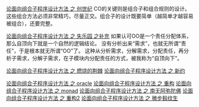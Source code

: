 



[](http://ajoo.iteye.com/blog/23305)
[论面向组合子程序设计方法 之 创世纪](http://ajoo.iteye.com/blog/23303)
CO的关键则是组合子和组合规则的设计。这些组合方法必须非常精巧，尽量正交。组合子的设计既要简单（越简单才越容易被组合），还要完整。 


[论面向组合子程序设计方法 之 失乐园 之补充](http://ajoo.iteye.com/blog/23305)
如果认可OO是一个责任分配体系，那么自顶向下就是一个自然的逻辑结论。 
没有分析出来“需求”，也就无所谓“责任”，于是根本就无所谓“OO”了。 
这种从分析需求，分解需求，分配责任，再分析子需求，分解子需求，在子模块内分配责任的方式，被我称为“自顶向下”。 


[论面向组合子程序设计方法 之 燃烧的荆棘](http://ajoo.iteye.com/blog/23306)
[论面向组合子程序设计方法 之 新约](http://ajoo.iteye.com/blog/23307)

[论面向组合子程序设计方法 之 oracle](http://ajoo.iteye.com/blog/23309)
[论面向组合子程序设计方法 之 重构](http://ajoo.iteye.com/blog/23314)
[论面向组合子程序设计方法 之 monad](http://ajoo.iteye.com/blog/23317)
[论面向组合子程序设计方法 之 南无阿弥陀佛](http://ajoo.iteye.com/blog/23326)
[论面向组合子程序设计方法 之 重构2](http://ajoo.iteye.com/blog/23329)
[论面向组合子程序设计方法 之 微步毂纹生](http://ajoo.iteye.com/blog/23681)


